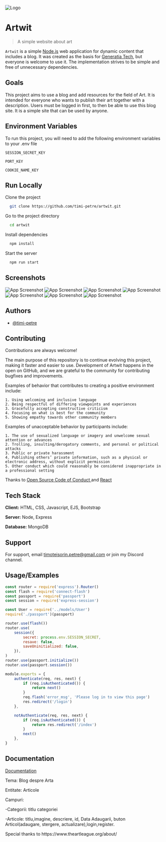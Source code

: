 ![Logo](https://i.imgur.com/xOCHf0N.png)

# Artwit

> A simple website about art

`Artwit` is a simple [Node.js](https://nodejs.org/) web application for dynamic content that includes a blog.
It was created as the basis for [Generatia Tech](https://generatiatech.ro/), but everyone is welcome to use it.
The implementation strives to be simple and free of unnecessary dependencies.

## Goals

This project aims to use a blog and add resources for the field of Art.
It is intended for everyone who wants to publish their art together with a description. Users must be logged in first, to then be able to use this blog site.
It is a simple site that can be used by anyone.

## Environment Variables

To run this project, you will need to add the following environment variables to your .env file

`SESSION_SECRET_KEY`

`PORT_KEY`

`COOKIE_NAME_KEY`

## Run Locally

Clone the project

```bash
  git clone https://github.com/timi-petre/artwit.git
```

Go to the project directory

```bash
  cd artwit
```

Install dependencies

```bash
  npm install
```

Start the server

```bash
  npm run start
```

## Screenshots

![App Screenshot](https://user-images.githubusercontent.com/12413810/201081178-79a79719-6224-4126-8d66-fb95c326f5ec.png)
![App Screenshot](https://user-images.githubusercontent.com/12413810/201081197-8b6c28d7-57d2-4667-8336-430d7d2d910f.png)
![App Screenshot](https://user-images.githubusercontent.com/12413810/201479666-096b8ea6-03e1-4c9b-aa56-87dd98467c7a.png)
![App Screenshot](https://user-images.githubusercontent.com/12413810/201479680-0d593f91-6808-4985-8a1d-935616f3de94.png)
![App Screenshot](https://user-images.githubusercontent.com/12413810/201479684-44706cdc-a611-45cd-a46d-7b5181a2a016.png)
![App Screenshot](https://user-images.githubusercontent.com/12413810/201479693-d9e08e31-7eb5-4eed-b1e4-4540c344d88d.png)
![App Screenshot](https://user-images.githubusercontent.com/12413810/201479704-6a9801dd-43e4-44df-a553-7656ed341349.png)

## Authors

-   [@timi-petre](https://github.com/timi-petre)

## Contributing

Contributions are always welcome!

The main purpose of this repository is to continue evolving this project, making it faster and easier to use. Development of Artwit happens in the open on GitHub, and we are grateful to the community for contributing bugfixes and improvements.

Examples of behavior that contributes to creating a positive environment include:

    1. Using welcoming and inclusive language
    2. Being respectful of differing viewpoints and experiences
    3. Gracefully accepting constructive criticism
    4. Focusing on what is best for the community
    5. Showing empathy towards other community members

Examples of unacceptable behavior by participants include:

    1. The use of sexualized language or imagery and unwelcome sexual attention or advances
    2. Trolling, insulting/derogatory comments, and personal or political attacks
    3. Public or private harassment
    4. Publishing others’ private information, such as a physical or electronic address, without explicit permission
    5. Other conduct which could reasonably be considered inappropriate in a professional setting

Thanks to [Open Source Code of Conduct ](https://opensource.fb.com/code-of-conduct/) and [React](https://github.com/facebook/react)

## Tech Stack

**Client:** HTML, CSS, Javascript, EJS, Bootstrap

**Server:** Node, Express

**Database:** MongoDB

## Support

For support, email timoteisorin.petre@gmail.com or join my Discord channel.

## Usage/Examples

```javascript
const router = require('express').Router()
const flash = require('connect-flash')
const passport = require('passport')
const session = require('express-session')

const User = require('../models/User')
require('./passport')(passport)

router.use(flash())
router.use(
    session({
        secret: process.env.SESSION_SECRET,
        resave: false,
        saveUninitialized: false,
    }),
)
router.use(passport.initialize())
router.use(passport.session())

module.exports = {
    authenticate(req, res, next) {
        if (req.isAuthenticated()) {
            return next()
        }
        req.flash('error_msg', 'Please log in to view this page')
        res.redirect('/login')
    },

    notAuthenticate(req, res, next) {
        if (req.isAuthenticated()) {
            return res.redirect('/index')
        }
        next()
    },
}
```

## Documentation

[Documentation](https://linktodocumentation)

Tema: Blog despre Arta

Entitate: Articole

Campuri:

-Categorii: titlu categoriei

-Articole: titlu,imagine, descriere, id, Data Adaugarii, buton Articol(adaugare, stergere, actualizare),login,register.

<summary>
Special thanks to https://www.theartleague.org/about/
</summary>
